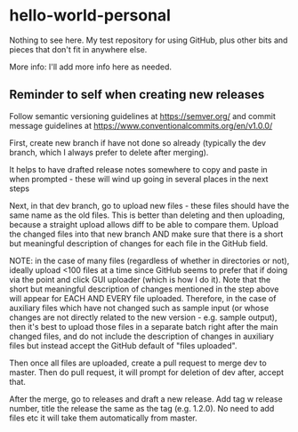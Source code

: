 # hello-world-personal
Nothing to see here. My test repository for using GitHub, plus other bits and pieces that don't fit in anywhere else.

More info: I'll add more info here as needed.

## Reminder to self when creating new releases
Follow semantic versioning guidelines at https://semver.org/ and commit message guidelines at https://www.conventionalcommits.org/en/v1.0.0/

First, create new branch if have not done so already (typically the dev branch, which I always prefer to delete after merging).

It helps to have drafted release notes somewhere to copy and paste in when prompted - these will wind up going in several places in the next steps

Next, in that dev branch, go to upload new files - these files should have the same name as the old files. This is better than deleting and then uploading, because a straight upload allows diff to be able to compare them. Upload the changed files into that new branch AND make sure that there is a short but meaningful description of changes for each file in the GitHub field.

NOTE: in the case of many files (regardless of whether in directories or not), ideally upload <100 files at a time since GitHub seems to prefer that if doing via the point and click GUI uploader (which is how I do it). Note that the short but meaningful description of changes mentioned in the step above will appear for EACH AND EVERY file uploaded. Therefore, in the case of auxiliary files which have not changed such as sample input (or whose changes are not directly related to the new version - e.g. sample output), then it's best to upload those files in a separate batch right after the main changed files, and do not include the description of changes in auxiliary files but instead accept the GitHub default of "files uploaded".

Then once all files are uploaded, create a pull request to merge dev to master. Then do pull request, it will prompt for deletion of dev after, accept that.

After the merge, go to releases and draft a new release. Add tag w release number, title the release the same as the tag (e.g. 1.2.0). No need to add files etc it will take them automatically from master.
